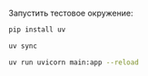 Запустить тестовое окружение:
```bash  
pip install uv
``` 
```bash
uv sync
```
```bash
uv run uvicorn main:app --reload
```
